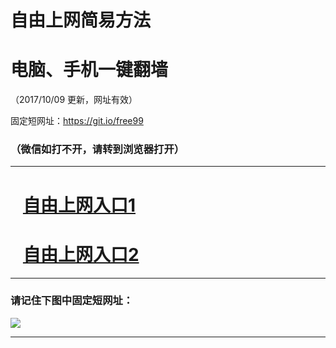 ﻿# 自由上网简易方法

# 电脑、手机一键翻墙

（2017/10/09 更新，网址有效）

固定短网址：https://git.io/free99

### （微信如打不开，请转到浏览器打开）


***





# &nbsp;&nbsp; <a href="http://ft304071918.fwq-tz-1001.info/fwqtz01.html?t=100900131057 " target="_blank">自由上网入口1</a>
# &nbsp;&nbsp; <a href="http://ft208981130.fwq-tz-1002.info/fwqtz02.html?t=100900119428 " target="_blank">自由上网入口2</a>
***

### 请记住下图中固定短网址：

<img src="https://s3-us-west-2.amazonaws.com/fwq-1001/yjfq-20170905okok.png" /> 


***

